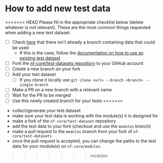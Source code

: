 # How to add new test data

<<<<<<< HEAD
Please fill in the appropriate checklist below (delete whatever is not relevant). These are the most common things requested when adding a new test dataset.

 - [ ] Check [here](https://github.com/nf-core/test-datasets/branches/all) that there isn't already a branch containing data that could be used
   - If this is the case, follow the [documentation on how to use an existing test dataset](https://github.com/nf-core/test-datasets/blob/master/docs/USE_EXISTING_DATA.md)
 - [ ] Fork the [nf-core/test-datasets repository](https://github.com/nf-core/test-datasets) to your GitHub account
 - [ ] Create a new branch on your fork
 - [ ] Add your test dataset
   - [ ] If you clone it locally use `git clone <url> --branch <branch> --single-branch`
 - [ ] Make a PR on a new branch with a relevant name
 - [ ] Wait for the PR to be merged
 - [ ] Use this newly created branch for your tests
=======
- collect/generate your test dataset
- make sure your test data is working with the module(s) it is designed for
- make a fork of the `nf-core/test-dataset` repository
- add the test data to your fork (checkout and use the `modules` branch)
- make a pull request to the `modules` branch from your fork of `nf-core/test-datasets`
- once the pull request is accepted, you can change the paths to the test data for your module(s) on `nf-core/modules`
>>>>>>> modules
